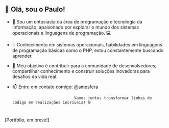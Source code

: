 ## 👋 Olá, sou o Paulo!
- 🚀 Sou um entusiasta da área de programação e tecnologia da informação, apaixonado por explorar o mundo dos sistemas operacionais e linguagens de programação. 💻
- 💡 Conhecimento em sistemas operacionais, habilidades em linguagens de programação básicas como o PHP, estou constantemente buscando aprender.
- 🌟 Meu objetivo é contribuir para a comunidade de desenvolvedores, compartilhar conhecimento e construir soluções inovadoras para desafios da vida real.
- 📫 Entre em contato comigo: [@amosfera](mailto:amosfera@gmail.com)

                                 Vamos juntos transformar linhas de código em realizações incríveis! 🌐
#
[Portfólio, em breve!]

<!---
amosfera/amosfera is a ✨ special ✨ repository because its `README.md` (this file) appears on your GitHub profile.
You can click the Preview link to take a look at your changes.
--->
